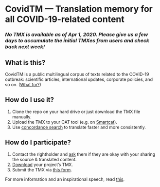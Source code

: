 # CovidTM — Translation memory for all COVID-19-related content

### _No TMX is available as of Apr 1, 2020. Please give us a few days to accumulate the initial TMXes from users and check back next week!_

## What is this?

CovidTM is a public multilingual corpus of texts related to the COVID-19 outbreak: scientific articles, international updates, corporate policies, and so on. ([What for?](https://www.smartcat.ai/blog/covidtm/))

## How do I use it?

1. Clone the repo on your hard drive or just download the TMX file manually.
2. Upload the TMX to your CAT tool (e.g. on [Smartcat](https://gyazo.com/365d93fc7d9804dd96832e52dead0cae)).
3. Use [concordance search](https://help.smartcat.ai/hc/en-us/articles/115002043791-Concordance-search) to translate faster and more consistently.

## How do I participate?

1. Contact the rightholder and [ask](https://www.smartcat.ai/blog/covidtm/#inquiry) them if they are okay with your sharing the source & translated content.
2. [Download](https://gyazo.com/a2b69dbb117ffbbcc86d7b08c8ad2ad4) your project’s TMX.
3. Submit the TMX via [this form](https://bit.ly/covidtm-submit).

For more information and an inspirational speech, read [this](https://www.smartcat.ai/blog/covidtm).
